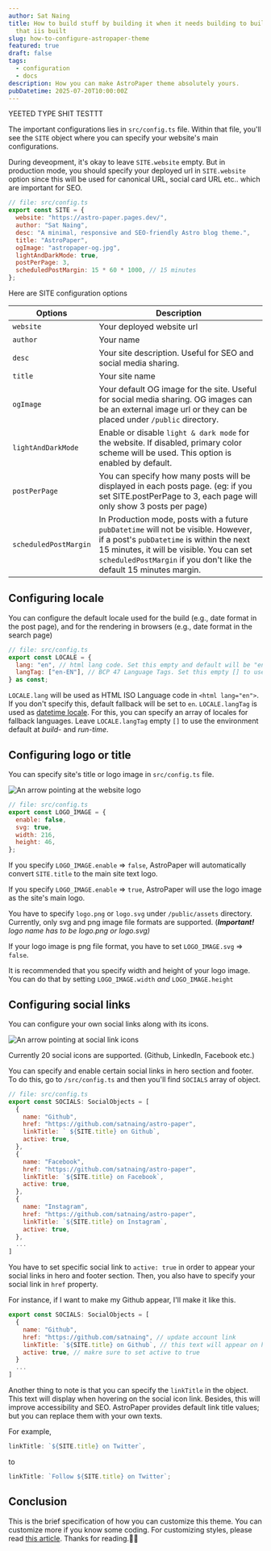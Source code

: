 ```yaml
---
author: Sat Naing
title: How to build stuff by building it when it needs building to build stuff
  that iis built
slug: how-to-configure-astropaper-theme
featured: true
draft: false
tags:
  - configuration
  - docs
description: How you can make AstroPaper theme absolutely yours.
pubDatetime: 2025-07-20T10:00:00Z
---
```


YEETED TYPE SHIT TESTTT

The important configurations lies in `src/config.ts` file. Within that file, you'll see the `SITE` object where you can specify your website's main configurations.

During deveopment, it's okay to leave `SITE.website` empty. But in production mode, you should specify your deployed url in `SITE.website` option since this will be used for canonical URL, social card URL etc.. which are important for SEO.

```js
// file: src/config.ts
export const SITE = {
  website: "https://astro-paper.pages.dev/",
  author: "Sat Naing",
  desc: "A minimal, responsive and SEO-friendly Astro blog theme.",
  title: "AstroPaper",
  ogImage: "astropaper-og.jpg",
  lightAndDarkMode: true,
  postPerPage: 3,
  scheduledPostMargin: 15 * 60 * 1000, // 15 minutes
};
```

Here are SITE configuration options

| Options               | Description                                                                                                                                                                                                                                         |
| --------------------- | --------------------------------------------------------------------------------------------------------------------------------------------------------------------------------------------------------------------------------------------------- |
| `website`             | Your deployed website url                                                                                                                                                                                                                           |
| `author`              | Your name                                                                                                                                                                                                                                           |
| `desc`                | Your site description. Useful for SEO and social media sharing.                                                                                                                                                                                     |
| `title`               | Your site name                                                                                                                                                                                                                                      |
| `ogImage`             | Your default OG image for the site. Useful for social media sharing. OG images can be an external image url or they can be placed under `/public` directory.                                                                                        |
| `lightAndDarkMode`    | Enable or disable `light & dark mode` for the website. If disabled, primary color scheme will be used. This option is enabled by default.                                                                                                           |
| `postPerPage`         | You can specify how many posts will be displayed in each posts page. (eg: if you set SITE.postPerPage to 3, each page will only show 3 posts per page)                                                                                              |
| `scheduledPostMargin` | In Production mode, posts with a future `pubDatetime` will not be visible. However, if a post's `pubDatetime` is within the next 15 minutes, it will be visible. You can set `scheduledPostMargin` if you don't like the default 15 minutes margin. |

## Configuring locale

You can configure the default locale used for the build (e.g., date format in the post page), and for the rendering in browsers (e.g., date format in the search page)

```js
// file: src/config.ts
export const LOCALE = {
  lang: "en", // html lang code. Set this empty and default will be "en"
  langTag: ["en-EN"], // BCP 47 Language Tags. Set this empty [] to use the environment default
} as const;
```

`LOCALE.lang` will be used as HTML ISO Language code in `<html lang="en">`. If you don't specify this, default fallback will be set to `en`. `LOCALE.langTag` is used as [datetime locale](https://developer.mozilla.org/en-US/docs/Web/JavaScript/Reference/Global_Objects/Date/toLocaleDateString#locales). For this, you can specify an array of locales for fallback languages. Leave `LOCALE.langTag` empty `[]` to use the environment default at _build-_ and _run-time_.

## Configuring logo or title

You can specify site's title or logo image in `src/config.ts` file.

![An arrow pointing at the website logo](https://res.cloudinary.com/noezectz/v1663911318/astro-paper/AstroPaper-logo-config_goff5l.png)

```js
// file: src/config.ts
export const LOGO_IMAGE = {
  enable: false,
  svg: true,
  width: 216,
  height: 46,
};
```

If you specify `LOGO_IMAGE.enable` => `false`, AstroPaper will automatically convert `SITE.title` to the main site text logo.

If you specify `LOGO_IMAGE.enable` => `true`, AstroPaper will use the logo image as the site's main logo.

You have to specify `logo.png` or `logo.svg` under `/public/assets` directory. Currently, only svg and png image file formats are supported. (**_Important!_** _logo name has to be logo.png or logo.svg)_

If your logo image is png file format, you have to set `LOGO_IMAGE.svg` => `false`.

It is recommended that you specify width and height of your logo image. You can do that by setting `LOGO_IMAGE.width` _and_ `LOGO_IMAGE.height`

## Configuring social links

You can configure your own social links along with its icons.

![An arrow pointing at social link icons](https://res.cloudinary.com/noezectz/v1663914759/astro-paper/astro-paper-socials_tkcjgq.png)

Currently 20 social icons are supported. (Github, LinkedIn, Facebook etc.)

You can specify and enable certain social links in hero section and footer. To do this, go to `/src/config.ts` and then you'll find `SOCIALS` array of object.

```js
// file: src/config.ts
export const SOCIALS: SocialObjects = [
  {
    name: "Github",
    href: "https://github.com/satnaing/astro-paper",
    linkTitle: ` ${SITE.title} on Github`,
    active: true,
  },
  {
    name: "Facebook",
    href: "https://github.com/satnaing/astro-paper",
    linkTitle: `${SITE.title} on Facebook`,
    active: true,
  },
  {
    name: "Instagram",
    href: "https://github.com/satnaing/astro-paper",
    linkTitle: `${SITE.title} on Instagram`,
    active: true,
  },
  ...
]
```

You have to set specific social link to `active: true` in order to appear your social links in hero and footer section. Then, you also have to specify your social link in `href` property.

For instance, if I want to make my Github appear, I'll make it like this.

```js
export const SOCIALS: SocialObjects = [
  {
    name: "Github",
    href: "https://github.com/satnaing", // update account link
    linkTitle: `${SITE.title} on Github`, // this text will appear on hover and VoiceOver
    active: true, // makre sure to set active to true
  }
  ...
]
```

Another thing to note is that you can specify the `linkTitle` in the object. This text will display when hovering on the social icon link. Besides, this will improve accessibility and SEO. AstroPaper provides default link title values; but you can replace them with your own texts.

For example,

```js
linkTitle: `${SITE.title} on Twitter`,
```

to

```js
linkTitle: `Follow ${SITE.title} on Twitter`;
```

## Conclusion

This is the brief specification of how you can customize this theme. You can customize more if you know some coding. For customizing styles, please read [this article](https://astro-paper.pages.dev/posts/customizing-astropaper-theme-color-schemes/). Thanks for reading.✌🏻
